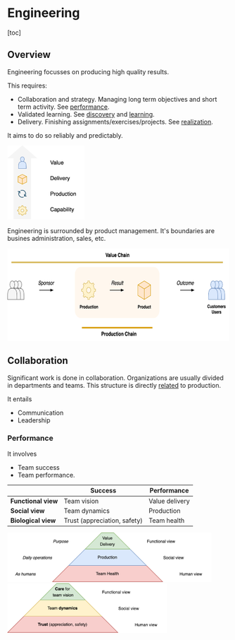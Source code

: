 # Engineering

[toc]

## Overview

Engineering focusses on producing high quality results.

This requires:

- Collaboration and strategy. Managing long term objectives and short term activity. See [performance](../collaboration/teams.md).
- Validated learning. See [discovery](../labour/discovery.md) and [learning](../intelligence/learning.md).
- Delivery. Finishing assignments/exercises/projects. See [realization](../labour/realization.md).

It aims to do so reliably and predictably.



<img src="../img/capability-production-delivery-vertical.png" alt="capability-production-delivery-vertical" style="height:12em;" />



Engineering is surrounded by product management. It's boundaries are busines administration, sales, etc.

<img src="../img/value-chain-production-chain.png" alt="value-chain-production-chain" style="height:15em;" />

## Collaboration

Significant work is done in collaboration. Organizations are usually divided in departments and teams. This structure is directly [related](https://en.wikipedia.org/wiki/Conway%27s_law) to production. 

It entails

- Communication
- Leadership



### Performance

It involves

- Team success
- Team performance.



|                     | Success                      | Performance    |
| ------------------- | ---------------------------- | -------------- |
| **Functional view** | Team vision                  | Value delivery |
| **Social view**     | Team dynamics                | Production     |
| **Biological view** | Trust (appreciation, safety) | Team health    |



 <img src="../img/pyramid-team-performance-health.png" alt="pyramid-team-performance-health" style="height:8em;" /> <img src="../img/pyramid-team-performance-trust-care.png" alt="pyramid-team-performance-trust-care" style="height:8em;" />
